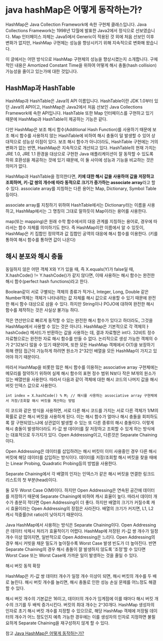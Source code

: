# java hashMap은 어떻게 동작하는가?

HashMap은 Java Collection Framework에 속한 구현체 클래스입니다. Java Collections Framework는 1998년 12월에 발표한 Java2에서 정식으로 선보였습니다. Map 인터페이스 자체는 Java5에서 Generic이 적용된 것 외에 처음 선보인 이후 변화가 없지만, HashMap 구현체는 성능을 향상시키기 위해 지속적으로 변화해 왔습니다.

이 글에서는 어떤 방식으로 HashMap 구현체의 성능을 향상시켰는지 소개합니다. 구체적인 내용은 Amortized Constant Time을 위하여 어떻게 해시 충돌(hash collision)가능성을 줄이고 있는가에 대한 것입니다.

## HashMap과 HashTable

HashMap과 HashTable은 Java의 API 이름입니다. HashTable이란 JDK 1.0부터 있던 Java의 API이고, HashMap은 Java2에서 처음 선보인 Java Collections Framework에 속한 API입니다.
HashTable 또한 Map 인터페이스를 구현하고 있기 때문에 HashMap과 HashTable이 제공하는 기능은 같다.

다만 HashMap은 보조 해시 함수(Additional Hash Function)를 사용하기 때문에 보조 해시 함수를 사용하지 않는 HashTable에 비하여 해시 충돌이 덜 발생할 수 있어 상대적으로 성능상 이점이 있다. 보조 해시 함수가 아니더라도, HashTable 구현에는 거의 변화가 없는 반면, HashMap은 지속적으로 개선되고 있다. HashTable의 현재 가치는 JRE 1.0, JRE 1.1 환경을 대상으로 구현한 Java 애플리케이션이 잘 동작할 수 있도록 하위 호환성을 제공하는 것에 있기 떄문에, 이 둘 사이에 성능과 기능을 비교하는 것은 의미가 없다.

HashMap과 HashTable을 정의한다면, **키에 대한 해시 값을 사용하여 값을 저장하고 조회하며, 키-값 쌍의 개수에 따라 동적으로 크기가 증가하는 associate array**라고 할 수 있다.
associate array를 지칭하는 다른 용어는 Map, Dictionary, Symbol Table 등이다.

associate array를 지칭하기 위하여 HashTable에서는 Dictionary라는 이름을 사용하고, HashMap에서는 그 명칭이 그대로 말하듯이 Map이라는 용어를 사용한다.

map(또는 mapping)은 원래 수학 함수에서의 대응 관계를 지칭하는 용어로, 경우에 따라서는 함수 자체를 의미하기도 한다. 즉 HashMap이란 이름에서 알 수 있듯이, HashMap은 키 집합인 정의역과 값 집합인 공역의 대응에 해시 함수를 이용한다. (키를 통하여 해시 함수를 통하면 값이 나온다)

## 해시 분포와 해시 충돌

동일하지 않은 어떤 객체 X와 Y가 있을 때, 즉 X.equals(Y)가 false일 때, X.hashCode() != Y.hashCode()가 같지 않다면, 이때 사용하는 해시 함수는 완전한 해시 함수(perfect hash functions)라고 한다.

Boolean같이 서로 구별되는 객체의 종류가 적거나, Integer, Long, Double 같은 Number객체는 객체가 나타내려는 값 자체를 해시 값으로 사용할 수 있기 때문에 완전한 해시 함수 대상으로 삼을 수 있다. 하지만 String이나 POJO에 대하여 완전한 해시 함수를 제작하는 것은 사실상 불가능 하다.

적은 연산만으로 빠르게 동작할 수 있는 완전한 해시 함수가 있다고 하더라도, 그것을 HashMap에서 사용할 수 있는 것은 아니다. HashMap은 기본적으로 각 객체의ㅏ hashCode() 메서드가 반환하는 값을 사용하는 데, 결과 자료형은 int다. 32비트 정수 자료형으로는 완전한 자료 해시 함수를 만들 수 없다. 논리적으로 생성 가능한 객체의 수가 2^32보다 많을 수 있기 때문이며, 또한 모든 HashMap 객체에서 O(1)을 보장하기 위해 랜덤 접근이 가능하게 하려면 원소가 2^32인 배열을 모든 HashMap이 가지고 있어야 하기 때문이다.

따라서 HashMap을 비롯한 많은 해시 함수를 이용하는 associative array 구현체에는 메모리를 절약하기 위하여 실제 해시 함수의 표현 정수 범위 N보다 작은 M개의 원소가 있는 배열만을 사용한다. 따라서 다음과 같이 객체에 대한 해시 코드의 나머지 값을 해시 버킷 인덱스 값으로 사용한다.

`int index = X.hashCode() % M; // 해시를 사용하는 associative array 구현체에서 저장/조회할 해시 버킷을 계산하는 방법`

이 코드와 같은 방식을 사용하면, 서로 다른 해시 코드를 가지는 서로 다른 객체가 1/M의 확률로 같은 해시 버킷을 사용하게 된다. 이는 해시 함수가 얼마나 해시 충돌을 회피하도록 잘 구현되었느냐에 상관없이 발생할 수 있는 또 다른 종류의 해시 충돌이다. 이렇게 해시 충돌이 발생하더라도 키-값 쌍 데이터를 잘 저장하고 조회할 수 있게 하는 방식에는 대표적으로 두가지가 있다. Open Addressing이고, 다른것은 Separate Chaining이다.

Open Addressing은 데이터를 삽입하려는 해시 버킷이 이미 사용중인 경우 다른 해시 버킷에 해당 데이터를 삽입하는 방식이다. 데이터를 저장/조회할 해시 버킷을 찾을 때에는 Linear Probing, Quadratic Probing등의 방법을 사용한다.

Separate Chaining에서 각 배열의 인자는 인덱스가 같은 해시 버킷을 연결한 링크드 리스트의 첫 부분(head)이다.

둘 모두 Worst Case O(M)이다. 하지만 Open Addressing은 연속된 공간에 데이터를 저장하기 때문에 Separate Chaining에 비하여 캐시 효율이 높다. 따라서 데이터 개수가 충분히 적다면 Open Addressing이 더 좋다. 하지만 배열의 크기가 커질수록 캐시 효율이라는 Open Addressing의 장점은 사라진다. 배열의 크기가 커지면, L1, L2 캐시 적중률(hit ratio)이 낮아지기 때문이다.

Java HashMap에서 사용하는 방식은 Separate Chaining이다. Open Addressing은 데이터 삭제시 처리가 효율적이기 어렵다. HashMap에 저장된 키-값 쌍 개수가 일정 개수 이상 많아지면, 일반적으로 Open Addressing은 느리다. Open Addressing의 경우 해시 커빗을 채운 밀도가 높아질수록 Worst Case 발생 빈도가 더 높아진다. 반면 Separate Chaining의 경우 해시 충돌이 잘 발생하지 않도록 '조정'할 수 있다면 Worst Case 또는 Worst Case에 가까운 일이 발생하는 것을 줄일 수 있다.

해시 버킷 동적 확장

HashMap은 키-값 쌍 데이터 개수가 일정 개수 이상이 되면, 해시 버킷의 개수를 두 배로 늘린다. 해시 버킷 개수를 늘리면, 해시 충돌로 인한 성능 손실 문제를 어느정도 해결할 수 있다.

해시 버킷 개수의 기본값은 16이고, 데이터의 개수가 임계점에 이를 때마다 해시 버킷 개수의 크기를 두 배씩 증가시킨다. 버킷의 최대 개수는 2^30개다. HashMap 생성자의 인자로 초기 해시 버킷 개수를 지정할 수 있으므로, 해당 HashMap 객체에 저장될 데이터의 개수가 어느 정도인지 예측 가능한 경우에는 이를 생성자의 인자로 지정하면 불필요하게 Separate Chaining을 재구성하지 않게 할 수 있다.

참고 [Java HashMap은 어떻게 동작하는가?](https://d2.naver.com/helloworld/831311)

